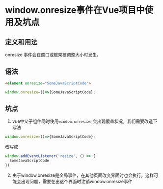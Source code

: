 # window.onresize事件在Vue项目中使用及坑点

## 定义和用法
onresize 事件会在窗口或框架被调整大小时发生。

## 语法
```html
<element onresize="SomeJavaScriptCode">
```
```javascript
window.onresize=()=>{SomeJavaScriptCode};
```

## 坑点
1. vue中父子组件同时使用`window.onresize`,会出现覆盖状况，我们需要改造下写法
```javascript
window.onresize=()=>{SomeJavaScriptCode};
```
改写成
```javascript
window.addEventListener('resize', () => {
  SomeJavaScriptCode
})
```
2. 由于window.onresize是全局事件，在其他页面改变界面时也会执行，这样可能会出现问题，需要在出这个界面时注销window.onresize事件
